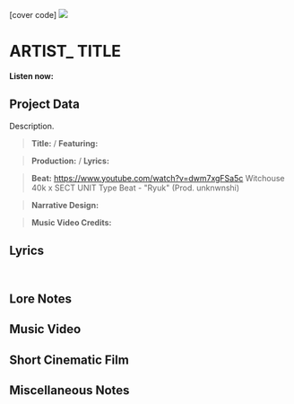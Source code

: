 [cover code] ![](57175019_319474918741616_8502199518755923887_n.jpg)

# ARTIST_ TITLE

**Listen now:** 

## Project Data

Description.

> **Title:**  / **Featuring:** 

> **Production:**  / **Lyrics:** 

> **Beat:** https://www.youtube.com/watch?v=dwm7xgFSa5c Witchouse 40k x SECT UNIT Type Beat - "Ryuk" (Prod. unknwnshi)

> **Narrative Design:**

> **Music Video Credits:**


## Lyrics

```


```

## Lore Notes

## Music Video

## Short Cinematic Film

## Miscellaneous Notes
